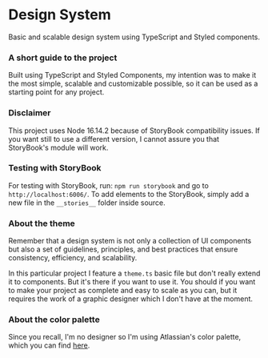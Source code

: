 # Design System
Basic and scalable design system using TypeScript and Styled components.

### A short guide to the project

Built using TypeScript and Styled Components, my intention was to make it the most simple, scalable and customizable possible, so it can be used as a starting point for any project.

### Disclaimer
This project uses Node 16.14.2 because of StoryBook compatibility issues. If you want still to use a different version, I cannot assure you that StoryBook's module will work.

### Testing with StoryBook

For testing with StoryBook, run: `npm run storybook` and go to `http://localhost:6006/`.
To add elements to the StoryBook, simply add a new file in the `__stories__` folder inside source.

### About the theme

Remember that a design system is not only a collection of UI components but also a set of guidelines, principles, and best practices that ensure consistency, efficiency, and scalability.

In this particular project I feature a `theme.ts` basic file but don't really extend it to components. But it's there if you want to use it. You should if you want to make your project as complete and easy to scale as you can, but it requires the work of a graphic designer which I don't have at the moment.

### About the color palette

Since you recall, I'm no designer so I'm using Atlassian's color palette, which you can find [here](https://atlassian.design/foundations/color).